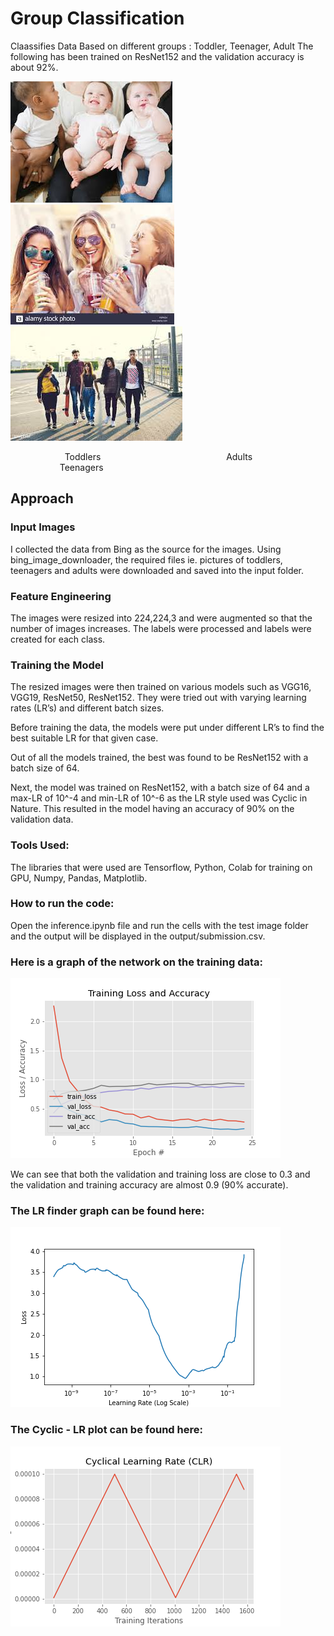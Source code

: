 # Group Classification

Claassifies Data Based on different groups : Toddler, Teenager, Adult 
The following has been trained on ResNet152 and the validation accuracy is about 92%.

![alt text](https://github.com/lohithmunakala/Group-Classification/blob/master/Sample%20Data/Sample_Toddlers.jpg)
![alt text](https://github.com/lohithmunakala/Group-Classification/blob/master/Sample%20Data/Sample_Adults.jpg)
![alt text](https://github.com/lohithmunakala/Group-Classification/blob/master/Sample%20Data/Sample_Teenagers.jpg)

&nbsp; &nbsp; &nbsp; &nbsp; &nbsp; &nbsp; &nbsp; &nbsp;&nbsp; &nbsp; &nbsp;&nbsp;  Toddlers    &nbsp; &nbsp; &nbsp; &nbsp; &nbsp; &nbsp; &nbsp; &nbsp;&nbsp; &nbsp; &nbsp; &nbsp;&nbsp; &nbsp; &nbsp; &nbsp;  &nbsp; &nbsp; &nbsp;&nbsp; &nbsp; &nbsp; &nbsp;&nbsp; &nbsp; &nbsp; &nbsp;                  Adults &nbsp; &nbsp; &nbsp; &nbsp; &nbsp; &nbsp; &nbsp; &nbsp;&nbsp; &nbsp; &nbsp; &nbsp;&nbsp; &nbsp; &nbsp; &nbsp;  &nbsp; &nbsp; &nbsp;&nbsp; &nbsp; &nbsp; &nbsp;&nbsp; &nbsp; &nbsp;       Teenagers

## Approach
### Input Images
I collected the data from Bing as the source for the images. Using bing_image_downloader, the required files ie. pictures of toddlers, teenagers and adults were downloaded and saved into the input folder. 
### Feature Engineering 
The images were resized into 224,224,3 and were augmented so that the number of images increases. The labels were processed and labels were created for each class. 
### Training the Model
The resized images were then trained on various models such as VGG16, VGG19, ResNet50, ResNet152. They were tried out with varying learning rates (LR’s) and different batch sizes. 

Before training the data, the models were put under different LR’s to find the best suitable LR for that given case.

Out of all the models trained, the best was found to be ResNet152 with a batch size of 64.  

Next, the model was trained on ResNet152, with a batch size of 64 and a max-LR of 10^-4 and min-LR of 10^-6  as the LR style used was Cyclic in Nature. This resulted in the model having an accuracy of 90% on the validation data.   
### Tools Used:

The libraries that were used are Tensorflow, Python, Colab for training on GPU, Numpy, Pandas, Matplotlib.  


### How to run the code:

Open the inference.ipynb file and run the cells with the test image folder and the output will be displayed in the output/submission.csv.


### Here is a graph of the network on the training data:

![alt text](https://github.com/lohithmunakala/Group-Classification/blob/master/output/ResNet152%20model/TRAINING_PLOT.png?raw=true)

We can see that both the validation and training loss are close to 0.3 and the validation and training accuracy are almost 0.9 (90% accurate). 
	
### The LR finder graph can be found here:

![alt text](https://github.com/lohithmunakala/Group-Classification/blob/master/output/ResNet152%20model/LRFIND_PLOT.png?raw=true)
 
### The Cyclic - LR plot can be found here:
 ![alt text](https://github.com/lohithmunakala/Group-Classification/blob/master/output/ResNet152%20model/CLR_PLOT.png?raw=true)
